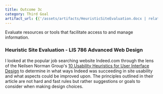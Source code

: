 ```yaml
---
title: Outcome 3c
category: Third Goal
artifact_url: {{'/assets/artifacts/HeuristicSiteEvaluation.docx | relative_url'}}
---
```

Evaluate resources or tools that facilitate access to and manage information.

### **Heuristic Site Evaluation - LIS 786 Advanced Web Design** ###

I looked at the popular job searching website Indeed.com through the lens of the Neilsen Norman Group's [10 Usability Heuristics for User Interface Design](https://www.nngroup.com/articles/ten-usability-heuristics/) to determine in what ways Indeed was succeeding in site usability and what aspects could be improved upon. The principles outlined in their article are not hard and fast rules but rather suggestions or goals to consider when making design choices.
